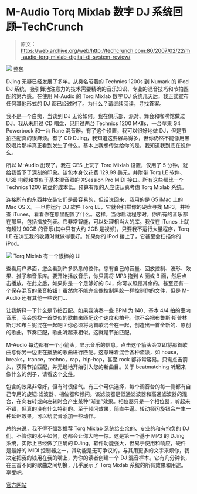 # M-Audio Torq Mixlab 数字 DJ 系统回顾–TechCrunch

> 原文：<https://web.archive.org/web/http://techcrunch.com:80/2007/02/22/m-audio-torq-mixlab-digital-dj-system-review/>

![](img/1e9f8e2f9cc446da14f25f334490fd93.png)
整包

DJing 无疑已经发展了多年。从臭名昭著的 Technics 1200s 到 Numark 的 iPod DJ 系统，吸引舞池注意力的技术需要精确的音乐知识、专业的混音技巧和节拍匹配的第六感。在使用 M-Audio 的 Torq Mixlab 数字 DJ 系统几天后，我正式宣布任何其他形式的 DJ 都已经过时了。为什么？请继续阅读，寻找答案。

我不是一个白痴，当谈到 DJ 无论如何。我在俱乐部、派对、舞会和咖啡馆做过 DJ。我从未用过 CD 唱盘，只用过两台 Technics 1200 MKIIs、一台苹果 G4 Powerbook 和一台 Rane 混音器。有了这个设置，我可以很好地做 DJ，但是节拍匹配真的很麻烦。有了 CD DJing，我知道这要容易得多，但你仍然不能像用黑胶唱片那样真正看到发生了什么。基本上我想传达给你的是，我知道我到底在说什么。

所以 M-Audio 出现了。我在 CES 上玩了 Torq Mixlab 设置，仅用了 5 分钟，就给我留下了深刻的印象。该包本身仅花费 129.99 美元，并附带 Torq LE 软件、USB 电缆和类似于基本混音器的 XSession Pro MIDI 接口。所有这些都比一个 Technics 1200 转盘的成本低。预算有限的人应该认真考虑 Torq Mixlab 系统。

连接所有的东西并安装它们是最容易的，但话说回来，我用的是 G5 iMac 上的 Mac OS X。一旦你运行 DJ 软件 Torq LE，它就会扫描你的硬盘寻找 MP3，并检查 iTunes，看看你在那里配置了什么。这样，当你启动程序时，你所有的音乐都在那里，包括播放列表。它非常智能，可以处理相当大的库。我仅在 iTunes 上就有超过 90GB 的音乐(其中只有大约 2GB 是视频)，只要我不运行大量程序，Torq LE 在浏览我的收藏时就做得很好。如果你的 iPod 接上了，它甚至会扫描你的 iPod。

![](img/a32f20b07d1709041f2738c7f9391931.png)
Torq Mixlab 有一个很棒的 UI

查看用户界面，您会看到许多熟悉的控件。您有自己的音量、回放控制、波形、效果、推子和音乐库。要开始播放音乐，你只需将 MP3 拖到 A 面或 B 面，然后点击播放。在此之后，如果你是一个足够好的 DJ，你可以照顾其余的。甚至还有一个保存混音的录音按钮！虽然你不能完全像控制黑胶一样控制你的文件，但是 M-Audio 还有其他一些窍门…

让我解释一下什么是节拍匹配。如果我演奏一些 BPM 为 140、基本 4/4 拍的室内音乐，我会想找一首类似的歌曲来匹配这个速度和拍号。你不会把布鲁斯·斯普林斯汀和布兰妮混在一起吧？你必须将两首歌混合在一起，创造出一首全新的、原创的歌曲，节奏匹配，歌曲听起来相似。这就是节拍匹配。

M-Audio 每边都有一个小箭头，显示音乐的信息。点击这个箭头会立即将那首歌曲与你另一边正在播放的歌曲进行匹配。这意味着混合各种流派，如 house，breaks，trance，techno，rap，hip-hop，甚至 rock 都非常容易。只需点击箭头，获得节拍匹配，并无缝地开始引入您的新曲目。关于 beatmatching 听起来像什么的例子，请看这个[文件](#)。

包含的效果非常好，但有时很俗气。有三个可供选择，每个调音台的每一侧都有自己专用的旋钮:滤波器、相位器和频闪。该滤波器是低通滤波器和高通滤波器的混合，在向右转或向左转时会产生某种“渐变”效果。相位器只是一个相位器，听起来不错，但真的没有什么特别的。至于频闪效果，简直牛逼。转动频闪旋钮会产生一种延迟效果，可以给混音添加一些动作。

总的来说，我不得不强烈推荐 Torq Mixlab 系统给业余的、专业的和有抱负的 DJ 们。不管你的水平如何，这都会让你大吃一惊。这是第一个基于 MP3 的 DJing 系统，实际上已经做了正确的 DJing。软件功能强大，但易于使用和响应，硬件是最好的 MIDI 控制器之一，其功能是无可争议的。与其用更多的文字来烦你，我决定把我的钱用在我的嘴上，为你的读者创建一个 DJ 混音样本。它有几分钟长，在三首不同的歌曲之间切换，几乎展示了 Torq Mixlab 系统的所有效果和用途。享受吧。

[官方网站](https://web.archive.org/web/20210227212556/http://www.m-audio.com/products/en_us/TorqMixLab-main.html)